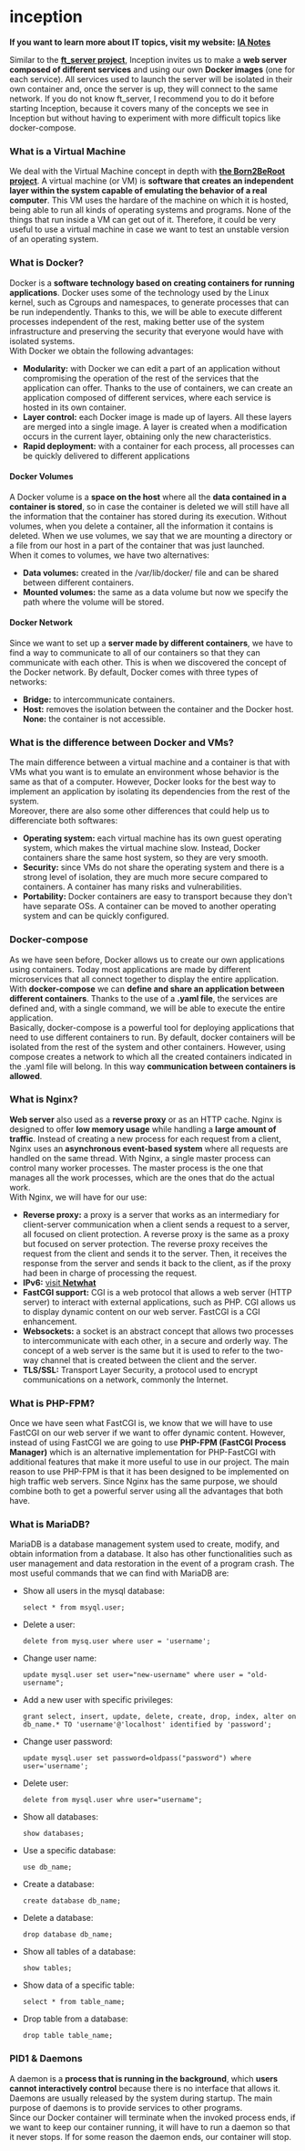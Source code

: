 # inception

**If you want to learn more about IT topics, visit my website:** [**IA Notes**](https://ia-notes.com/)

Similar to the [**ft_server project**](https://github.com/pgomez-a/ft_server), Inception invites us to make a **web server composed of different services** and using our own **Docker images** (one for each service). All services used to launch the server will be isolated in their own container and, once the server is up, they will connect to the same network. If you do not know ft_server, I recommend you to do it before starting Inception, because it covers many of the concepts we see in Inception but without having to experiment with more difficult topics like docker-compose.

### What is a Virtual Machine
We deal with the Virtual Machine concept in depth with [**the Born2BeRoot project**](https://github.com/pgomez-a/born2beroot). A virtual machine (or VM) is **software that creates an independent layer within the system capable of emulating the behavior of a real computer**. This VM uses the hardare of the machine on which it is hosted, being able to run all kinds of operating systems and programs. None of the things that run inside a VM can get out of it. Therefore, it could be very useful to use a virtual machine in case we want to test an unstable version of an operating system.

### What is Docker?
Docker is a **software technology based on creating containers for running applications**. Docker uses some of the technology used by the Linux kernel, such as Cgroups and namespaces, to generate processes that can be run independently. Thanks to this, we will be able to execute different processes independent of the rest, making better use of the system infrastructure and preserving the security that everyone would have with isolated systems.<br>
With Docker we obtain the following advantages:
<ul>
  <li><b>Modularity:</b> with Docker we can edit a part of an application without compromising the operation of the rest of the services that the application can offer. Thanks to the use of containers, we can create an application composed of different services, where each service is hosted in its own container.</li>
  <li><b>Layer control:</b> each Docker image is made up of layers. All these layers are merged into a single image. A layer is created when a modification occurs in the current layer, obtaining only the new characteristics.</li>
  <li><b>Rapid deployment:</b> with a container for each process, all processes can be quickly delivered to different applications</li>
</ul>

#### Docker Volumes
A Docker volume is a **space on the host** where all the **data contained in a container is stored**, so in case the container is deleted we will still have all the information that the container has stored during its execution. Without volumes, when you delete a container, all the information it contains is deleted. When we use volumes, we say that we are mounting a directory or a file from our host in a part of the container that was just launched.<br>
When it comes to volumes, we have two alternatives:
<ul>
  <li><b>Data volumes:</b> created in the /var/lib/docker/ file and can be shared between different containers.</li>
  <li><b>Mounted volumes:</b> the same as a data volume but now we specify the path where the volume will be stored.</li>
</ul>

#### Docker Network
Since we want to set up a **server made by different containers**, we have to find a way to communicate to all of our containers so that they can communicate with each other. This is when we discovered the concept of the Docker network. By default, Docker comes with three types of networks:
<ul>
  <li><b>Bridge:</b> to intercommunicate containers.</li>
  <li><b>Host:</b> removes the isolation between the container and the Docker host.</li>
  <lis><b>None:</b> the container is not accessible.</li>
</ul>

### What is the difference between Docker and VMs?
The main difference between a virtual machine and a container is that with VMs what you want is to emulate an environment whose behavior is the same as that of a computer. However, Docker looks for the best way to implement an application by isolating its dependencies from the rest of the system.<br>
Moreover, there are also some other differences that could help us to differenciate both softwares:
<ul>
  <li><b>Operating system:</b> each virtual machine has its own guest operating system, which makes the virtual machine slow. Instead, Docker containers share the same host system, so they are very smooth.</li>
  <li><b>Security:</b> since VMs do not share the operating system and there is a strong level of isolation, they are much more secure compared to containers. A container has many risks and vulnerabilities.</li>
  <li><b>Portability:</b> Docker containers are easy to transport because they don't have separate OSs. A container can be moved to another operating system and can be quickly configured.</li>
</ul>

### Docker-compose
As we have seen before, Docker allows us to create our own applications using containers. Today most applications are made by different microservices that all connect together to display the entire application. With **docker-compose** we can **define and share an application between different containers**. Thanks to the use of a **.yaml file**, the services are defined and, with a single command, we will be able to execute the entire application. <br>
Basically, docker-compose is a powerful tool for deploying applications that need to use different containers to run. By default, docker containers will be isolated from the rest of the system and other containers. However, using compose creates a network to which all the created containers indicated in the .yaml file will belong. In this way **communication between containers is allowed**.

### What is Nginx?
**Web server** also used as a **reverse proxy** or as an HTTP cache. Nginx is designed to offer **low memory usage** while handling a **large amount of traffic**. Instead of creating a new process for each request from a client, Nginx uses an **asynchronous event-based system** where all requests are handled on the same thread. With Nginx, a single master process can control many worker processes. The master process is the one that manages all the work processes, which are the ones that do the actual work.<br>
With Nginx, we will have for our use:
<ul>
  <li><b>Reverse proxy:</b> a proxy is a server that works as an intermediary for client-server communication when a client sends a request to a server, all focused on client protection. A reverse proxy is the same as a proxy but focused on server protection. The reverse proxy receives the request from the client and sends it to the server. Then, it receives the response from the server and sends it back to the client, as if the proxy had been in charge of processing the request.</li>
  <li><b>IPv6:</b> <a href="https://github.com/pgomez-a/netwhat">visit <b>Netwhat</b></a></li>
  <li><b>FastCGI support:</b> CGI is a web protocol that allows a web server (HTTP server) to interact with external applications, such as PHP. CGI allows us to display dynamic content on our web server. FastCGI is a CGI enhancement.</li>
  <li><b>Websockets:</b> a socket is an abstract concept that allows two processes to intercommunicate with each other, in a secure and orderly way. The concept of a web server is the same but it is used to refer to the two-way channel that is created between the client and the server.</li>
  <li><b>TLS/SSL:</b> Transport Layer Security, a protocol used to encrypt communications on a network, commonly the Internet.</li>
</ul>

### What is PHP-FPM?
Once we have seen what FastCGI is, we know that we will have to use FastCGI on our web server if we want to offer dynamic content. However, instead of using FastCGI we are going to use **PHP-FPM (FastCGI Process Manager)** which is an alternative implementation for PHP-FastCGI with additional features that make it more useful to use in our project. The main reason to use PHP-FPM is that it has been designed to be implemented on high traffic web servers. Since Nginx has the same purpose, we should combine both to get a powerful server using all the advantages that both have.

### What is MariaDB?
MariaDB is a database management system used to create, modify, and obtain information from a database. It also has other functionalities such as user management and data restoration in the event of a program crash. The most useful commands that we can find with MariaDB are:

- Show all users in the mysql database:

      select * from msyql.user;

- Delete a user:

      delete from mysq.user where user = 'username';
      
- Change user name:

      update mysql.user set user="new-username" where user = "old-username"; 

- Add a new user with specific privileges:

      grant select, insert, update, delete, create, drop, index, alter on db_name.* TO 'username'@'localhost' identified by 'password';

- Change user password:

      update mysql.user set password=oldpass("password") where user='username';

- Delete user:

      delete from mysql.user whre user="username";

- Show all databases:

      show databases;

- Use a specific database:

      use db_name;

- Create a database:

      create database db_name;

- Delete a database:

      drop database db_name;

- Show all tables of a database:

      show tables;

- Show data of a specific table:

      select * from table_name;

- Drop table from a database:

      drop table table_name;
### PID1 & Daemons
A daemon is a **process that is running in the background**, which **users cannot interactively control** because there is no interface that allows it. Daemons are usually released by the system during startup. The main purpose of daemons is to provide services to other programs.<br>
Since our Docker container will terminate when the invoked process ends, if we want to keep our container running, it will have to run a daemon so that it never stops. If for some reason the daemon ends, our container will stop.
